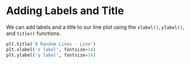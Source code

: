 # Adding Labels and Title

We can add labels and a title to our line plot using the `xlabel()`, `ylabel()`, and `title()` functions.

```python
plt.title('8 Random Lines - Line')
plt.xlabel('x label', fontsize=14)
plt.ylabel('y label', fontsize=14)
```
